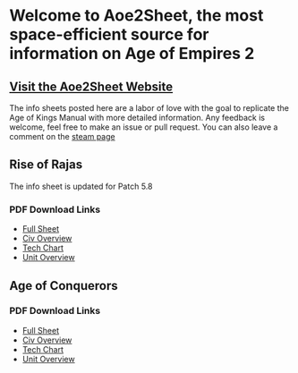 # Welcome to Aoe2Sheet, the most space-efficient source for information on Age of Empires 2

## [Visit the Aoe2Sheet Website](http://www.aoe2sheet.info)

The info sheets posted here are a labor of love with the goal to replicate the Age of Kings Manual with more detailed information. Any feedback is welcome, feel free to make an issue or pull request.
You can also leave a comment on the [steam page](https://steamcommunity.com/sharedfiles/filedetails/?id=548698803)

## Rise of Rajas

The info sheet is updated for Patch 5.8

### PDF Download Links

- [Full Sheet](https://github.com/Jineapple/Aoe2Sheet/raw/master/AoRR/AoR%20HD%20Full%20Sheet.pdf)
- [Civ Overview](https://github.com/Jineapple/Aoe2Sheet/raw/master/AoRR/AoR%20HD%20Civ%20Overview.pdf)
- [Tech Chart](https://github.com/Jineapple/Aoe2Sheet/raw/master/AoRR/AoR%20HD%20Tech%20Chart.pdf)
- [Unit Overview](https://github.com/Jineapple/Aoe2Sheet/raw/master/AoRR/AoR%20HD%20Unit%20Overview.pdf)

## Age of Conquerors

### PDF Download Links

- [Full Sheet](https://github.com/Jineapple/Aoe2Sheet/raw/master/AoC/AoC%20Full%20Sheet.pdf)
- [Civ Overview](https://github.com/Jineapple/Aoe2Sheet/raw/master/AoC/AoC%20Civ%20Overview.pdf)
- [Tech Chart](https://github.com/Jineapple/Aoe2Sheet/raw/master/AoC/AoC%20Tech%20Chart.pdf)
- [Unit Overview](https://github.com/Jineapple/Aoe2Sheet/raw/master/AoC/AoC%20Unit%20Overview.pdf)
